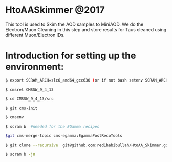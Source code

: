 # HtoAASkimmer @2017This tool is used to Skim the AOD samples to MiniAOD. We do the Electron/Muon Cleaning in this step and store results for Taus cleaned using different Muon/Electron IDs.# Introduction for setting up the environment:```bash$ export SCRAM_ARCH=slc6_amd64_gcc630 (or if not bash setenv SCRAM_ARCH slc6_amd64_gcc630)$ cmsrel CMSSW_9_4_13$ cd CMSSW_9_4_13/src$ git cms-init$ cmsenv$ scram b  #needed for the EGamma recipes$git cms-merge-topic cms-egamma:EgammaPostRecoTools$ git clone --recursive  git@github.com:red1habibullah/HtoAA_Skimmer.git  -b  2016_Skim $ scram b -j8```